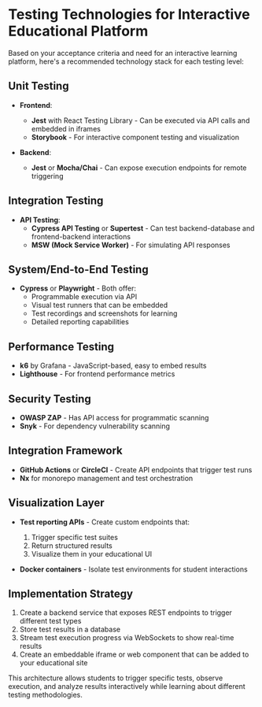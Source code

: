 # Testing Technologies for Interactive Educational Platform

Based on your acceptance criteria and need for an interactive learning platform, here's a recommended technology stack for each testing level:

## Unit Testing

- **Frontend**: 
  - **Jest** with React Testing Library - Can be executed via API calls and embedded in iframes
  - **Storybook** - For interactive component testing and visualization

- **Backend**:
  - **Jest** or **Mocha/Chai** - Can expose execution endpoints for remote triggering

## Integration Testing

- **API Testing**: 
  - **Cypress API Testing** or **Supertest** - Can test backend-database and frontend-backend interactions
  - **MSW (Mock Service Worker)** - For simulating API responses

## System/End-to-End Testing

- **Cypress** or **Playwright** - Both offer:
  - Programmable execution via API
  - Visual test runners that can be embedded
  - Test recordings and screenshots for learning
  - Detailed reporting capabilities

## Performance Testing

- **k6** by Grafana - JavaScript-based, easy to embed results
- **Lighthouse** - For frontend performance metrics

## Security Testing

- **OWASP ZAP** - Has API access for programmatic scanning
- **Snyk** - For dependency vulnerability scanning

## Integration Framework

- **GitHub Actions** or **CircleCI** - Create API endpoints that trigger test runs
- **Nx** for monorepo management and test orchestration

## Visualization Layer

- **Test reporting APIs** - Create custom endpoints that:
  1. Trigger specific test suites
  2. Return structured results
  3. Visualize them in your educational UI

- **Docker containers** - Isolate test environments for student interactions

## Implementation Strategy

1. Create a backend service that exposes REST endpoints to trigger different test types
2. Store test results in a database
3. Stream test execution progress via WebSockets to show real-time results
4. Create an embeddable iframe or web component that can be added to your educational site

This architecture allows students to trigger specific tests, observe execution, and analyze results interactively while learning about different testing methodologies.